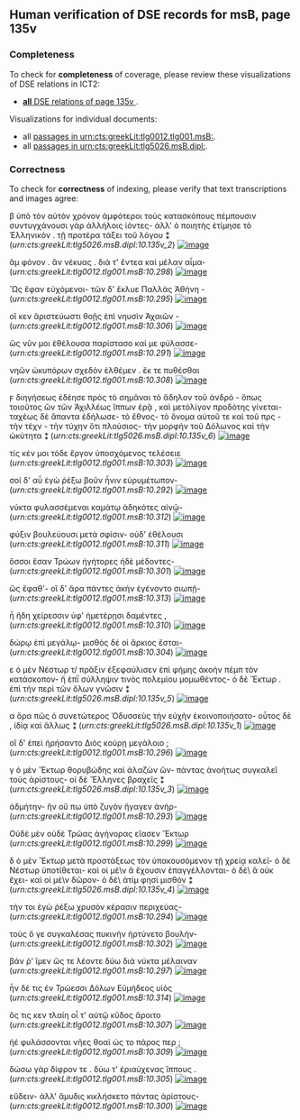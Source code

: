 

## Human verification of DSE records for msB, page 135v

###  Completeness

To check for **completeness** of coverage, please review these visualizations of DSE relations in ICT2:

- [**all** DSE relations of page 135v ](http://www.homermultitext.org/ict2/?urn=urn:cite2:hmt:vbbifolio.v1:vb_135v_136r@0.2281,0.6631,0.2063,0.02735&urn=urn:cite2:hmt:vbbifolio.v1:vb_135v_136r@0.2264,0.5153,0.2025,0.02328&urn=urn:cite2:hmt:vbbifolio.v1:vb_135v_136r@0.1078,0.3669,0.1037,0.1257&urn=urn:cite2:hmt:vbbifolio.v1:vb_135v_136r@0.1109,0.5502,0.1076,0.1248&urn=urn:cite2:hmt:vbbifolio.v1:vb_135v_136r@0.2229,0.2549,0.1925,0.02328&urn=urn:cite2:hmt:vbbifolio.v1:vb_135v_136r@0.2246,0.5694,0.2159,0.02211&urn=urn:cite2:hmt:vbbifolio.v1:vb_135v_136r@0.2255,0.3689,0.2296,0.02124&urn=urn:cite2:hmt:vbbifolio.v1:vb_135v_136r@0.2270,0.5863,0.1945,0.02444&urn=urn:cite2:hmt:vbbifolio.v1:vb_135v_136r@0.1131,0.6884,0.3476,0.07128&urn=urn:cite2:hmt:vbbifolio.v1:vb_135v_136r@0.2225,0.4969,0.2242,0.02415&urn=urn:cite2:hmt:vbbifolio.v1:vb_135v_136r@0.2157,0.3858,0.2255,0.02764&urn=urn:cite2:hmt:vbbifolio.v1:vb_135v_136r@0.2168,0.4606,0.2235,0.02182&urn=urn:cite2:hmt:vbbifolio.v1:vb_135v_136r@0.2264,0.6090,0.1995,0.02269&urn=urn:cite2:hmt:vbbifolio.v1:vb_135v_136r@0.2266,0.5496,0.2264,0.02648&urn=urn:cite2:hmt:vbbifolio.v1:vb_135v_136r@0.2262,0.3337,0.1844,0.02095&urn=urn:cite2:hmt:vbbifolio.v1:vb_135v_136r@0.2261,0.2752,0.1977,0.02473&urn=urn:cite2:hmt:vbbifolio.v1:vb_135v_136r@0.1076,0.1594,0.3423,0.04422&urn=urn:cite2:hmt:vbbifolio.v1:vb_135v_136r@0.2231,0.4763,0.2185,0.02589&urn=urn:cite2:hmt:vbbifolio.v1:vb_135v_136r@0.1094,0.2395,0.1043,0.09427&urn=urn:cite2:hmt:vbbifolio.v1:vb_135v_136r@0.2152,0.2290,0.2187,0.03200&urn=urn:cite2:hmt:vbbifolio.v1:vb_135v_136r@0.2273,0.4425,0.2310,0.02299&urn=urn:cite2:hmt:vbbifolio.v1:vb_135v_136r@0.2244,0.4053,0.2279,0.02415&urn=urn:cite2:hmt:vbbifolio.v1:vb_135v_136r@0.1091,0.1507,0.3174,0.02735&urn=urn:cite2:hmt:vbbifolio.v1:vb_135v_136r@0.2266,0.5348,0.1997,0.02328&urn=urn:cite2:hmt:vbbifolio.v1:vb_135v_136r@0.2124,0.6424,0.2447,0.02328&urn=urn:cite2:hmt:vbbifolio.v1:vb_135v_136r@0.2231,0.4248,0.2264,0.02415&urn=urn:cite2:hmt:vbbifolio.v1:vb_135v_136r@0.2133,0.3125,0.2421,0.02764&urn=urn:cite2:hmt:vbbifolio.v1:vb_135v_136r@0.2257,0.2991,0.2065,0.02182&urn=urn:cite2:hmt:vbbifolio.v1:vb_135v_136r@0.2261,0.3489,0.2242,0.02269&urn=urn:cite2:hmt:vbbifolio.v1:vb_135v_136r@0.2283,0.6261,0.2332,0.02560).

Visualizations for individual documents:

-  all [passages in urn:cts:greekLit:tlg0012.tlg001.msB:](http://www.homermultitext.org/ict2/?urn=urn:cite2:hmt:vbbifolio.v1:vb_135v_136r@0.2281,0.6631,0.2063,0.02735&urn=urn:cite2:hmt:vbbifolio.v1:vb_135v_136r@0.2264,0.5153,0.2025,0.02328&urn=urn:cite2:hmt:vbbifolio.v1:vb_135v_136r@0.2229,0.2549,0.1925,0.02328&urn=urn:cite2:hmt:vbbifolio.v1:vb_135v_136r@0.2246,0.5694,0.2159,0.02211&urn=urn:cite2:hmt:vbbifolio.v1:vb_135v_136r@0.2255,0.3689,0.2296,0.02124&urn=urn:cite2:hmt:vbbifolio.v1:vb_135v_136r@0.2270,0.5863,0.1945,0.02444&urn=urn:cite2:hmt:vbbifolio.v1:vb_135v_136r@0.2225,0.4969,0.2242,0.02415&urn=urn:cite2:hmt:vbbifolio.v1:vb_135v_136r@0.2157,0.3858,0.2255,0.02764&urn=urn:cite2:hmt:vbbifolio.v1:vb_135v_136r@0.2168,0.4606,0.2235,0.02182&urn=urn:cite2:hmt:vbbifolio.v1:vb_135v_136r@0.2264,0.6090,0.1995,0.02269&urn=urn:cite2:hmt:vbbifolio.v1:vb_135v_136r@0.2266,0.5496,0.2264,0.02648&urn=urn:cite2:hmt:vbbifolio.v1:vb_135v_136r@0.2262,0.3337,0.1844,0.02095&urn=urn:cite2:hmt:vbbifolio.v1:vb_135v_136r@0.2261,0.2752,0.1977,0.02473&urn=urn:cite2:hmt:vbbifolio.v1:vb_135v_136r@0.2231,0.4763,0.2185,0.02589&urn=urn:cite2:hmt:vbbifolio.v1:vb_135v_136r@0.2152,0.2290,0.2187,0.03200&urn=urn:cite2:hmt:vbbifolio.v1:vb_135v_136r@0.2273,0.4425,0.2310,0.02299&urn=urn:cite2:hmt:vbbifolio.v1:vb_135v_136r@0.2244,0.4053,0.2279,0.02415&urn=urn:cite2:hmt:vbbifolio.v1:vb_135v_136r@0.2266,0.5348,0.1997,0.02328&urn=urn:cite2:hmt:vbbifolio.v1:vb_135v_136r@0.2124,0.6424,0.2447,0.02328&urn=urn:cite2:hmt:vbbifolio.v1:vb_135v_136r@0.2231,0.4248,0.2264,0.02415&urn=urn:cite2:hmt:vbbifolio.v1:vb_135v_136r@0.2133,0.3125,0.2421,0.02764&urn=urn:cite2:hmt:vbbifolio.v1:vb_135v_136r@0.2257,0.2991,0.2065,0.02182&urn=urn:cite2:hmt:vbbifolio.v1:vb_135v_136r@0.2261,0.3489,0.2242,0.02269&urn=urn:cite2:hmt:vbbifolio.v1:vb_135v_136r@0.2283,0.6261,0.2332,0.02560).
-  all [passages in urn:cts:greekLit:tlg5026.msB.dipl:](http://www.homermultitext.org/ict2/?urn=urn:cite2:hmt:vbbifolio.v1:vb_135v_136r@0.1078,0.3669,0.1037,0.1257&urn=urn:cite2:hmt:vbbifolio.v1:vb_135v_136r@0.1109,0.5502,0.1076,0.1248&urn=urn:cite2:hmt:vbbifolio.v1:vb_135v_136r@0.1131,0.6884,0.3476,0.07128&urn=urn:cite2:hmt:vbbifolio.v1:vb_135v_136r@0.1076,0.1594,0.3423,0.04422&urn=urn:cite2:hmt:vbbifolio.v1:vb_135v_136r@0.1094,0.2395,0.1043,0.09427&urn=urn:cite2:hmt:vbbifolio.v1:vb_135v_136r@0.1091,0.1507,0.3174,0.02735).


### Correctness

To check for **correctness** of indexing, please verify that text transcriptions and images agree:

β ὑπὸ τὸν αὐτὸν χρόνον ἀμφότεροι τοὺς κατασκόπους πέμπουσιν συντυγχάνουσι γὰρ ἀλλήλοις ἰόντες- ἀλλ' ὁ ποιητὴς ἐτίμησε τὸ Ἑλληνικὸν . τῇ προτέρα τάξει τοῦ λόγου ⁑ (*urn:cts:greekLit:tlg5026.msB.dipl:10.135v_2*)  [![image](http://www.homermultitext.org/iipsrv?OBJ=IIP,1.0&FIF=/project/homer/pyramidal/deepzoom/hmt/vbbifolio/v1/vb_135v_136r.tif&RGN=0.1076,0.1594,0.3423,0.04422&WID=1000&CVT=JPEG)](http://www.homermultitext.org/ict2/?urn=urn:cite2:hmt:vbbifolio.v1:vb_135v_136r@0.1076,0.1594,0.3423,0.04422)


ἂμ φόνον . ἂν νέκυας . διά τ' ἔντεα καὶ μέλαν αἷμα- (*urn:cts:greekLit:tlg0012.tlg001.msB:10.298*)  [![image](http://www.homermultitext.org/iipsrv?OBJ=IIP,1.0&FIF=/project/homer/pyramidal/deepzoom/hmt/vbbifolio/v1/vb_135v_136r.tif&RGN=0.2255,0.3689,0.2296,0.02124&WID=1000&CVT=JPEG)](http://www.homermultitext.org/ict2/?urn=urn:cite2:hmt:vbbifolio.v1:vb_135v_136r@0.2255,0.3689,0.2296,0.02124)


Ὣς ἔφαν εὐχόμενοι- τῶν δ' ἔκλυε Παλλὰς Ἀθήνη - (*urn:cts:greekLit:tlg0012.tlg001.msB:10.295*)  [![image](http://www.homermultitext.org/iipsrv?OBJ=IIP,1.0&FIF=/project/homer/pyramidal/deepzoom/hmt/vbbifolio/v1/vb_135v_136r.tif&RGN=0.2133,0.3125,0.2421,0.02764&WID=1000&CVT=JPEG)](http://www.homermultitext.org/ict2/?urn=urn:cite2:hmt:vbbifolio.v1:vb_135v_136r@0.2133,0.3125,0.2421,0.02764)


οἵ κεν ἄριστεύωστι θοῇς ἐπὶ νηυσὶν Ἀχαιῶν - (*urn:cts:greekLit:tlg0012.tlg001.msB:10.306*)  [![image](http://www.homermultitext.org/iipsrv?OBJ=IIP,1.0&FIF=/project/homer/pyramidal/deepzoom/hmt/vbbifolio/v1/vb_135v_136r.tif&RGN=0.2264,0.5153,0.2025,0.02328&WID=1000&CVT=JPEG)](http://www.homermultitext.org/ict2/?urn=urn:cite2:hmt:vbbifolio.v1:vb_135v_136r@0.2264,0.5153,0.2025,0.02328)


ὣς νῦν μοι ἐθέλουσα παρίστασο καί με φύλασσε- (*urn:cts:greekLit:tlg0012.tlg001.msB:10.291*)  [![image](http://www.homermultitext.org/iipsrv?OBJ=IIP,1.0&FIF=/project/homer/pyramidal/deepzoom/hmt/vbbifolio/v1/vb_135v_136r.tif&RGN=0.2152,0.2290,0.2187,0.03200&WID=1000&CVT=JPEG)](http://www.homermultitext.org/ict2/?urn=urn:cite2:hmt:vbbifolio.v1:vb_135v_136r@0.2152,0.2290,0.2187,0.03200)


νηῶν ὠκυπόρων σχεδὸν ἐλθέμεν . ἔκ τε πυθέσθαι (*urn:cts:greekLit:tlg0012.tlg001.msB:10.308*)  [![image](http://www.homermultitext.org/iipsrv?OBJ=IIP,1.0&FIF=/project/homer/pyramidal/deepzoom/hmt/vbbifolio/v1/vb_135v_136r.tif&RGN=0.2266,0.5496,0.2264,0.02648&WID=1000&CVT=JPEG)](http://www.homermultitext.org/ict2/?urn=urn:cite2:hmt:vbbifolio.v1:vb_135v_136r@0.2266,0.5496,0.2264,0.02648)


ϝ διηγήσεως ἐδέησε πρὸς τὸ σημᾶναι τὸ ἄδηλον τοῦ ἀνδρό - ὅπως τοιοῦτος ὢν τῶν Ἀχιλλέως ἴππων ἐρᾷ , καὶ μετὀλίγον προδότης γίνεται- ταχέως δὲ ἅπαντα ἐδήλωσε- τὸ ἔθνος- τὸ ὄνομα αὐτοῦ τε καὶ τοῦ πρς - τὴν τέχν - τὴν τύχην ὅτι πλούσιος- τὴν μορφὴν τοῦ Δόλωνος καὶ τὴν ὠκύτητα ⁑ (*urn:cts:greekLit:tlg5026.msB.dipl:10.135v_6*)  [![image](http://www.homermultitext.org/iipsrv?OBJ=IIP,1.0&FIF=/project/homer/pyramidal/deepzoom/hmt/vbbifolio/v1/vb_135v_136r.tif&RGN=0.1131,0.6884,0.3476,0.07128&WID=1000&CVT=JPEG)](http://www.homermultitext.org/ict2/?urn=urn:cite2:hmt:vbbifolio.v1:vb_135v_136r@0.1131,0.6884,0.3476,0.07128)


τίς κέν μοι τόδε ἔργον ὑποσχόμενος τελέσειε (*urn:cts:greekLit:tlg0012.tlg001.msB:10.303*)  [![image](http://www.homermultitext.org/iipsrv?OBJ=IIP,1.0&FIF=/project/homer/pyramidal/deepzoom/hmt/vbbifolio/v1/vb_135v_136r.tif&RGN=0.2168,0.4606,0.2235,0.02182&WID=1000&CVT=JPEG)](http://www.homermultitext.org/ict2/?urn=urn:cite2:hmt:vbbifolio.v1:vb_135v_136r@0.2168,0.4606,0.2235,0.02182)


σοί δ' αὖ ἐγὼ ῥέξω βοῦν ἦνιν εὐρυμέτωπον- (*urn:cts:greekLit:tlg0012.tlg001.msB:10.292*)  [![image](http://www.homermultitext.org/iipsrv?OBJ=IIP,1.0&FIF=/project/homer/pyramidal/deepzoom/hmt/vbbifolio/v1/vb_135v_136r.tif&RGN=0.2229,0.2549,0.1925,0.02328&WID=1000&CVT=JPEG)](http://www.homermultitext.org/ict2/?urn=urn:cite2:hmt:vbbifolio.v1:vb_135v_136r@0.2229,0.2549,0.1925,0.02328)


νύκτα φυλασσέμεναι καμάτῳ ἁδηκότες αἰνῷ- (*urn:cts:greekLit:tlg0012.tlg001.msB:10.312*)  [![image](http://www.homermultitext.org/iipsrv?OBJ=IIP,1.0&FIF=/project/homer/pyramidal/deepzoom/hmt/vbbifolio/v1/vb_135v_136r.tif&RGN=0.2283,0.6261,0.2332,0.02560&WID=1000&CVT=JPEG)](http://www.homermultitext.org/ict2/?urn=urn:cite2:hmt:vbbifolio.v1:vb_135v_136r@0.2283,0.6261,0.2332,0.02560)


φύξιν βουλεύουσι μετὰ σφίσιν- οὐδ' ἐθέλουσι (*urn:cts:greekLit:tlg0012.tlg001.msB:10.311*)  [![image](http://www.homermultitext.org/iipsrv?OBJ=IIP,1.0&FIF=/project/homer/pyramidal/deepzoom/hmt/vbbifolio/v1/vb_135v_136r.tif&RGN=0.2264,0.6090,0.1995,0.02269&WID=1000&CVT=JPEG)](http://www.homermultitext.org/ict2/?urn=urn:cite2:hmt:vbbifolio.v1:vb_135v_136r@0.2264,0.6090,0.1995,0.02269)


ὅσσοι ἔσαν Τρώων ἠγήτορες ἠδὲ μέδοντες- (*urn:cts:greekLit:tlg0012.tlg001.msB:10.301*)  [![image](http://www.homermultitext.org/iipsrv?OBJ=IIP,1.0&FIF=/project/homer/pyramidal/deepzoom/hmt/vbbifolio/v1/vb_135v_136r.tif&RGN=0.2231,0.4248,0.2264,0.02415&WID=1000&CVT=JPEG)](http://www.homermultitext.org/ict2/?urn=urn:cite2:hmt:vbbifolio.v1:vb_135v_136r@0.2231,0.4248,0.2264,0.02415)


ὣς ἔφαθ'- οἳ δ' ἄρα πάντες ἀκὴν ἐγένοντο σιωπῇ- (*urn:cts:greekLit:tlg0012.tlg001.msB:10.313*)  [![image](http://www.homermultitext.org/iipsrv?OBJ=IIP,1.0&FIF=/project/homer/pyramidal/deepzoom/hmt/vbbifolio/v1/vb_135v_136r.tif&RGN=0.2124,0.6424,0.2447,0.02328&WID=1000&CVT=JPEG)](http://www.homermultitext.org/ict2/?urn=urn:cite2:hmt:vbbifolio.v1:vb_135v_136r@0.2124,0.6424,0.2447,0.02328)


ἦ ἤδη χείρεσσιν ὑφ' ἡμετέρῃσι δαμέντες , (*urn:cts:greekLit:tlg0012.tlg001.msB:10.310*)  [![image](http://www.homermultitext.org/iipsrv?OBJ=IIP,1.0&FIF=/project/homer/pyramidal/deepzoom/hmt/vbbifolio/v1/vb_135v_136r.tif&RGN=0.2270,0.5863,0.1945,0.02444&WID=1000&CVT=JPEG)](http://www.homermultitext.org/ict2/?urn=urn:cite2:hmt:vbbifolio.v1:vb_135v_136r@0.2270,0.5863,0.1945,0.02444)


δώρῳ ἐπὶ μεγάλῳ- μισθὸς δέ οἱ ἄρκιος ἔσται- (*urn:cts:greekLit:tlg0012.tlg001.msB:10.304*)  [![image](http://www.homermultitext.org/iipsrv?OBJ=IIP,1.0&FIF=/project/homer/pyramidal/deepzoom/hmt/vbbifolio/v1/vb_135v_136r.tif&RGN=0.2231,0.4763,0.2185,0.02589&WID=1000&CVT=JPEG)](http://www.homermultitext.org/ict2/?urn=urn:cite2:hmt:vbbifolio.v1:vb_135v_136r@0.2231,0.4763,0.2185,0.02589)


ε ὁ μὲν Νέστωρ τ/ πρᾶξιν ἐξεφαύλισεν ἐπὶ φήμης ἀκοὴν πέμπ τὸν κατάσκοπον- ἤ ἐπῒ σύλληψιν τινὸς πολεμίου μομωθέντος- ὁ δὲ Ἕκτωρ . ἐπὶ τὴν περὶ τῶν ὅλων γνῶσιν ⁑ (*urn:cts:greekLit:tlg5026.msB.dipl:10.135v_5*)  [![image](http://www.homermultitext.org/iipsrv?OBJ=IIP,1.0&FIF=/project/homer/pyramidal/deepzoom/hmt/vbbifolio/v1/vb_135v_136r.tif&RGN=0.1109,0.5502,0.1076,0.1248&WID=1000&CVT=JPEG)](http://www.homermultitext.org/ict2/?urn=urn:cite2:hmt:vbbifolio.v1:vb_135v_136r@0.1109,0.5502,0.1076,0.1248)


α ὅρα πῶς ὁ συνετώτερος Ὀδυσσεὺς τὴν εὐχὴν ἐκοινοποιήσατο- οὗτος δὲ , ἰδίᾳ καὶ ἄλλως ⁑ (*urn:cts:greekLit:tlg5026.msB.dipl:10.135v_1*)  [![image](http://www.homermultitext.org/iipsrv?OBJ=IIP,1.0&FIF=/project/homer/pyramidal/deepzoom/hmt/vbbifolio/v1/vb_135v_136r.tif&RGN=0.1091,0.1507,0.3174,0.02735&WID=1000&CVT=JPEG)](http://www.homermultitext.org/ict2/?urn=urn:cite2:hmt:vbbifolio.v1:vb_135v_136r@0.1091,0.1507,0.3174,0.02735)


οἳ δ' ἐπεὶ ἠρήσαντο Διὸς κούρῃ μεγάλοιο ; (*urn:cts:greekLit:tlg0012.tlg001.msB:10.296*)  [![image](http://www.homermultitext.org/iipsrv?OBJ=IIP,1.0&FIF=/project/homer/pyramidal/deepzoom/hmt/vbbifolio/v1/vb_135v_136r.tif&RGN=0.2262,0.3337,0.1844,0.02095&WID=1000&CVT=JPEG)](http://www.homermultitext.org/ict2/?urn=urn:cite2:hmt:vbbifolio.v1:vb_135v_136r@0.2262,0.3337,0.1844,0.02095)


γ ὁ μὲν Ἕκτωρ θορυβώδης καὶ ἀλαζὼν ὢν- πάντας ἀνοήτως συγκαλεῖ τοὺς ἀρίστους- οἱ δὲ Ἕλληνες βραχεῖς ⁑ (*urn:cts:greekLit:tlg5026.msB.dipl:10.135v_3*)  [![image](http://www.homermultitext.org/iipsrv?OBJ=IIP,1.0&FIF=/project/homer/pyramidal/deepzoom/hmt/vbbifolio/v1/vb_135v_136r.tif&RGN=0.1094,0.2395,0.1043,0.09427&WID=1000&CVT=JPEG)](http://www.homermultitext.org/ict2/?urn=urn:cite2:hmt:vbbifolio.v1:vb_135v_136r@0.1094,0.2395,0.1043,0.09427)


ἀδμήτην- ἣν οὔ πω ὑπὸ ζυγὸν ἤγαγεν ἀνήρ- (*urn:cts:greekLit:tlg0012.tlg001.msB:10.293*)  [![image](http://www.homermultitext.org/iipsrv?OBJ=IIP,1.0&FIF=/project/homer/pyramidal/deepzoom/hmt/vbbifolio/v1/vb_135v_136r.tif&RGN=0.2261,0.2752,0.1977,0.02473&WID=1000&CVT=JPEG)](http://www.homermultitext.org/ict2/?urn=urn:cite2:hmt:vbbifolio.v1:vb_135v_136r@0.2261,0.2752,0.1977,0.02473)


Οὐδὲ μὲν οὐδὲ Τρῶας ἀγήνορας εἴασεν Ἕκτωρ (*urn:cts:greekLit:tlg0012.tlg001.msB:10.299*)  [![image](http://www.homermultitext.org/iipsrv?OBJ=IIP,1.0&FIF=/project/homer/pyramidal/deepzoom/hmt/vbbifolio/v1/vb_135v_136r.tif&RGN=0.2157,0.3858,0.2255,0.02764&WID=1000&CVT=JPEG)](http://www.homermultitext.org/ict2/?urn=urn:cite2:hmt:vbbifolio.v1:vb_135v_136r@0.2157,0.3858,0.2255,0.02764)


δ ὁ μὲν Ἕκτωρ μετὰ προστάξεως τὸν ὑπακουσόμενον τῇ χρείᾳ καλεῖ- ὁ δὲ Νέστωρ ὑποτίθεται- καὶ οἱ μὲ\ν ἃ ἔχουσιν ἐπαγγέλλονται- ὁ δὲ\ ἃ οὐκ ἔχει- καὶ οἱ μὲ\ν δῶρον- ὁ δὲ\ ἀτίμ φησὶ μισθόν ⁑ (*urn:cts:greekLit:tlg5026.msB.dipl:10.135v_4*)  [![image](http://www.homermultitext.org/iipsrv?OBJ=IIP,1.0&FIF=/project/homer/pyramidal/deepzoom/hmt/vbbifolio/v1/vb_135v_136r.tif&RGN=0.1078,0.3669,0.1037,0.1257&WID=1000&CVT=JPEG)](http://www.homermultitext.org/ict2/?urn=urn:cite2:hmt:vbbifolio.v1:vb_135v_136r@0.1078,0.3669,0.1037,0.1257)


τήν τοι ἐγὼ ῥέξω χρυσὸν κέρασιν περιχεύας- (*urn:cts:greekLit:tlg0012.tlg001.msB:10.294*)  [![image](http://www.homermultitext.org/iipsrv?OBJ=IIP,1.0&FIF=/project/homer/pyramidal/deepzoom/hmt/vbbifolio/v1/vb_135v_136r.tif&RGN=0.2257,0.2991,0.2065,0.02182&WID=1000&CVT=JPEG)](http://www.homermultitext.org/ict2/?urn=urn:cite2:hmt:vbbifolio.v1:vb_135v_136r@0.2257,0.2991,0.2065,0.02182)


τοὺς ὅ γε συγκαλέσας πυκινὴν ἠρτύνετο βουλήν- (*urn:cts:greekLit:tlg0012.tlg001.msB:10.302*)  [![image](http://www.homermultitext.org/iipsrv?OBJ=IIP,1.0&FIF=/project/homer/pyramidal/deepzoom/hmt/vbbifolio/v1/vb_135v_136r.tif&RGN=0.2273,0.4425,0.2310,0.02299&WID=1000&CVT=JPEG)](http://www.homermultitext.org/ict2/?urn=urn:cite2:hmt:vbbifolio.v1:vb_135v_136r@0.2273,0.4425,0.2310,0.02299)


βάν ῥ' ἴμεν ὥς τε λέοντε δύω διὰ νύκτα μέλαιναν (*urn:cts:greekLit:tlg0012.tlg001.msB:10.297*)  [![image](http://www.homermultitext.org/iipsrv?OBJ=IIP,1.0&FIF=/project/homer/pyramidal/deepzoom/hmt/vbbifolio/v1/vb_135v_136r.tif&RGN=0.2261,0.3489,0.2242,0.02269&WID=1000&CVT=JPEG)](http://www.homermultitext.org/ict2/?urn=urn:cite2:hmt:vbbifolio.v1:vb_135v_136r@0.2261,0.3489,0.2242,0.02269)


ἦν δέ τις ἐν Τρώεσσι Δόλων Εὐμήδεος υἱὸς (*urn:cts:greekLit:tlg0012.tlg001.msB:10.314*)  [![image](http://www.homermultitext.org/iipsrv?OBJ=IIP,1.0&FIF=/project/homer/pyramidal/deepzoom/hmt/vbbifolio/v1/vb_135v_136r.tif&RGN=0.2281,0.6631,0.2063,0.02735&WID=1000&CVT=JPEG)](http://www.homermultitext.org/ict2/?urn=urn:cite2:hmt:vbbifolio.v1:vb_135v_136r@0.2281,0.6631,0.2063,0.02735)


ὅς τις κεν τλαίη οἷ τ' αὐτῷ κῦδος ἄροιτο (*urn:cts:greekLit:tlg0012.tlg001.msB:10.307*)  [![image](http://www.homermultitext.org/iipsrv?OBJ=IIP,1.0&FIF=/project/homer/pyramidal/deepzoom/hmt/vbbifolio/v1/vb_135v_136r.tif&RGN=0.2266,0.5348,0.1997,0.02328&WID=1000&CVT=JPEG)](http://www.homermultitext.org/ict2/?urn=urn:cite2:hmt:vbbifolio.v1:vb_135v_136r@0.2266,0.5348,0.1997,0.02328)


ἠέ φυλάσσονται νῆες θοαὶ ὡς το πάρος περ ; (*urn:cts:greekLit:tlg0012.tlg001.msB:10.309*)  [![image](http://www.homermultitext.org/iipsrv?OBJ=IIP,1.0&FIF=/project/homer/pyramidal/deepzoom/hmt/vbbifolio/v1/vb_135v_136r.tif&RGN=0.2246,0.5694,0.2159,0.02211&WID=1000&CVT=JPEG)](http://www.homermultitext.org/ict2/?urn=urn:cite2:hmt:vbbifolio.v1:vb_135v_136r@0.2246,0.5694,0.2159,0.02211)


δώσω γὰρ δίφρον τε . δύω τ' ἐριαύχενας ἵππους . (*urn:cts:greekLit:tlg0012.tlg001.msB:10.305*)  [![image](http://www.homermultitext.org/iipsrv?OBJ=IIP,1.0&FIF=/project/homer/pyramidal/deepzoom/hmt/vbbifolio/v1/vb_135v_136r.tif&RGN=0.2225,0.4969,0.2242,0.02415&WID=1000&CVT=JPEG)](http://www.homermultitext.org/ict2/?urn=urn:cite2:hmt:vbbifolio.v1:vb_135v_136r@0.2225,0.4969,0.2242,0.02415)


εὕδειν- ἀλλ' ἄμυδις κικλήσκετο πάντας ἀρίστους- (*urn:cts:greekLit:tlg0012.tlg001.msB:10.300*)  [![image](http://www.homermultitext.org/iipsrv?OBJ=IIP,1.0&FIF=/project/homer/pyramidal/deepzoom/hmt/vbbifolio/v1/vb_135v_136r.tif&RGN=0.2244,0.4053,0.2279,0.02415&WID=1000&CVT=JPEG)](http://www.homermultitext.org/ict2/?urn=urn:cite2:hmt:vbbifolio.v1:vb_135v_136r@0.2244,0.4053,0.2279,0.02415)